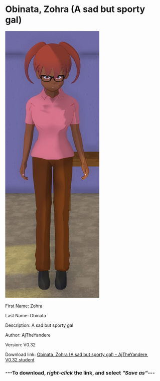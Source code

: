 # Obinata, Zohra (A sad but sporty gal)

<img src = "https://raw.githubusercontent.com/Arbiter1223/Daigaku-Gurashi-Custom-Students/master/Students/Files/Obinata%2C%20Zohra%20(A%20sad%20but%20sporty%20gal).png">

First Name: Zohra

Last Name: Obinata

Description: A sad but sporty gal

Author: AjTheYandere

Version: V0.32

Download link: <a href="https://raw.githubusercontent.com/Arbiter1223/Daigaku-Gurashi-Custom-Students/master/Students/Files/Obinata%2C%20Zohra%20(A%20sad%20but%20sporty%20gal)%20-%20AjTheYandere%2C%20V0.32.student">Obinata, Zohra (A sad but sporty gal) - AjTheYandere, V0.32.student</a>

### ---**To download, _right-click_ the link, and select _"Save as"_**---
